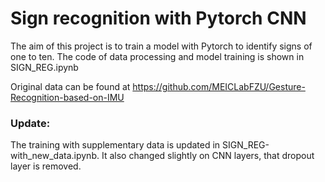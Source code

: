 # Sign recognition with Pytorch CNN

The aim of this project is to train a model with Pytorch to identify signs of one to ten. The code of data processing and model training is shown in SIGN_REG.ipynb

Original data can be found at https://github.com/MEICLabFZU/Gesture-Recognition-based-on-IMU

### Update:

The training with supplementary data is updated in SIGN_REG-with_new_data.ipynb. It also changed slightly on CNN layers, that dropout layer is removed.
